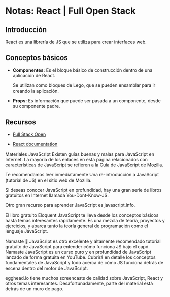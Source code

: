 # Notas: React | Full Open Stack

## Introducción

React es una librería de JS que se utiliza para crear interfaces web.

## Conceptos básicos

- **Componentes:** Es el bloque básico de construcción dentro de una aplicación de React.

  Se utilizan como bloques de Lego, que se pueden ensamblar para ir creando la aplicación.

- **Props:** Es información que puede ser pasada a un componente, desde su componente padre.

## Recursos

- [Full Stack Open](https://fullstackopen.com/)

- [React documentation](https://reactjs.org/)

Materiales JavaScript
Existen guías buenas y malas para JavaScript en Internet. La mayoría de los enlaces en esta página relacionados con características de JavaScript se refieren a la Guía de JavaScript de Mozilla.

Te recomendamos leer inmediatamente Una re-introducción a JavaScript (tutorial de JS) en el sitio web de Mozilla.

Si deseas conocer JavaScript en profundidad, hay una gran serie de libros gratuitos en Internet llamada You-Dont-Know-JS.

Otro gran recurso para aprender JavaScript es javascript.info.

El libro gratuito Eloquent JavaScript te lleva desde los conceptos básicos hasta temas interesantes rápidamente. Es una mezcla de teoría, proyectos y ejercicios, y abarca tanto la teoría general de programación como el lenguaje JavaScript.

Namaste 🙏 JavaScript es otro excelente y altamente recomendado tutorial gratuito de JavaScript para entender cómo funciona JS bajo el capó. Namaste JavaScript es un curso puro y en profundidad de JavaScript lanzado de forma gratuita en YouTube. Cubrirá en detalle los conceptos fundamentales de JavaScript y todo acerca de cómo JS funciona detrás de escena dentro del motor de JavaScript.

egghead.io tiene muchos screencasts de calidad sobre JavaScript, React y otros temas interesantes. Desafortunadamente, parte del material está detrás de un muro de pago.
